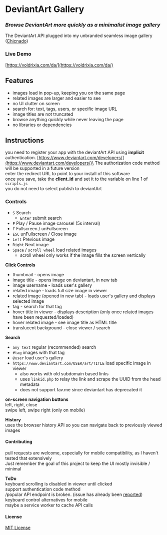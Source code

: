 # DeviantArt Gallery
### _Browse DeviantArt more quickly as a minimalist image gallery_

The DeviantArt API plugged into my unbranded seamless image gallery ([Chicnado](https://github.com/Voldrix/Chicnado))

### Live Demo
[https://voldrixia.com/da/](https://voldrixia.com/da/)

## Features
- images load in pop-up, keeping you on the same page
- related images are larger and easier to see
- no UI clutter on screen
- search for: text, tags, users, or specific image URL
- image titles are not truncated
- browse anything quickly while never leaving the page
- no libraries or dependencies

## Instructions
you need to register your app with the deviantArt API using __implicit__ authentication. [https://www.deviantart.com/developers/](https://www.deviantart.com/developers/)\
The authorization code method will be supported in a future version\
enter the redirect URL to point to your install of this software\
once you save, take the __client_id__ and set it to the variable on line 1 of `scripts.js`\
you do not need to select publish to deviantArt

### Controls
- `S` Search
  - `Enter` submit search
- `P` Play / Pause image carousel (5s interval)
- `F` Fullscreen / unFullscreen
- `ESC` unFullscreen / Close image
- `Left` Previous image
- `Right` Next image
- `Space` / `scroll wheel` load related images
  - scroll wheel only works if the image fills the screen vertically

__Click Controls__
- thumbnail - opens image
- image title - opens image on deviantart, in new tab
- image username - loads user's gallery
- related image - loads full size image in viewer
- related image (opened in new tab) - loads user's gallery and displays selected image
- tag - search for that tag
- hover title in viewer - displays description (only once related images have been requested/loaded)
- hover related image - see image title as HTML title
- translucent background - close viewer / search

__Search__
- `any text` regular (recommended) search
- `#tag` images with that tag
- `@user` load user's gallery
- `https://www.deviantart.com/USER/art/TITLE` load specific image in viewer
  - also works with old subdomain based links
  - uses `linkid.php` to relay the link and scrape the UUID from the head metadata
  - does not support fav.me since deviantart has deprecated it

__on-screen navigation buttons__\
left, right, close\
swipe left, swipe right (only on mobile)

__History__\
uses the browser history API so you can navigate back to previously viewed images

#### Contributing
pull requests are welcome, especially for mobile compatibility, as I haven't tested that extensively\
Just remember the goal of this project to keep the UI mostly invisible / minimal

__ToDo__\
keyboard scrolling is disabled in viewer until clicked\
support authentication code method\
/popular API endpoint is broken. (issue has already been [reported](https://github.com/wix-incubator/DeviantArt-API/issues/206))\
keyboard control alternatives for mobile\
maybe a service worker to cache API calls

#### License
[MIT License](LICENSE)

